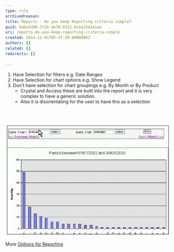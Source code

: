 ```yaml
---
type: rule
archivedreason: 
title: Reports - Do you keep Reporting criteria simple?
guid: baba3dd0-7c2e-4e78-b522-0cee1543a1aa
uri: reports-do-you-keep-reporting-criteria-simple
created: 2014-12-01T05:47:39.0000000Z
authors: []
related: []
redirects: []

---
```



<ol><li>Have Selection for filters e.g. Date Ranges </li><li>Have Selection for chart options e.g. Show Legend </li><li>Don't have selection for chart groupings e.g. By Month or By Product
                        <ul><li>Crystal and Access these are built into the report and it is very complex to 
                                have a generic solution. </li><li>Also it is disorientating for the user to have this as a selection</li></ul></li></ol>
<br><excerpt class='endintro'></excerpt><br>
<dl class="image"><dt> 
      <img border="1" alt="Reporting Criteria" src="../../assets/GraphInterface.gif" style="margin:5px;width:600px;" />
   </dt></dl><p> More 
   <a href="http://www.ssw.com.au/ssw/Standards/DeveloperDotNet/GuidelinesForReporting.aspx">Options for Reporting</a></p>


